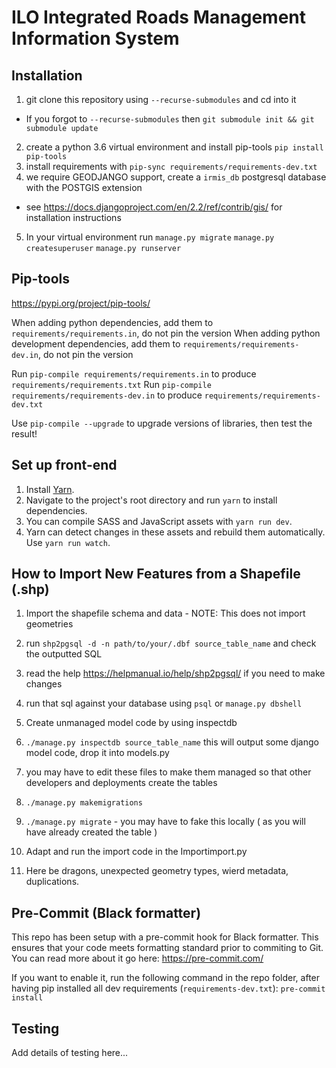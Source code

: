 # ILO Integrated Roads Management Information System

## Installation

1. git clone this repository using `--recurse-submodules` and cd into it
  - If you forgot to `--recurse-submodules` then `git submodule init && git submodule update`
2. create a python 3.6 virtual environment and install pip-tools `pip install pip-tools`
3. install requirements with `pip-sync requirements/requirements-dev.txt`
4. we require GEODJANGO support, create a `irmis_db` postgresql database with the POSTGIS extension
  - see https://docs.djangoproject.com/en/2.2/ref/contrib/gis/ for installation instructions
5. In your virtual environment run `manage.py migrate` `manage.py createsuperuser` `manage.py runserver`

## Pip-tools

https://pypi.org/project/pip-tools/

When adding python dependencies, add them to `requirements/requirements.in`, do not pin the version
When adding python development dependencies, add them to `requirements/requirements-dev.in`, do not pin the version

Run `pip-compile requirements/requirements.in` to produce `requirements/requirements.txt`
Run `pip-compile requirements/requirements-dev.in` to produce `requirements/requirements-dev.txt`

Use `pip-compile --upgrade` to upgrade versions of libraries, then test the result!

## Set up front-end

1. Install [Yarn](https://yarnpkg.com/en/docs/install).
2. Navigate to the project's root directory and run `yarn` to install dependencies.
3. You can compile SASS and JavaScript assets with `yarn run dev`.
4. Yarn can detect changes in these assets and rebuild them automatically. Use `yarn run watch`.

## How to Import New Features from a Shapefile (.shp)

1. Import the shapefile schema and data - NOTE: This does not import geometries
  1. run `shp2pgsql -d -n path/to/your/.dbf source_table_name` and check the outputted SQL
  2. read the help https://helpmanual.io/help/shp2pgsql/ if you need to make changes
  3. run that sql against your database using `psql` or `manage.py dbshell`
  
2. Create unmanaged model code by using inspectdb
  1. `./manage.py inspectdb source_table_name` this will output some django model code, drop it into models.py
  2. you may have to edit these files to make them managed so that other developers and deployments create the tables
  3. `./manage.py makemigrations`
  4. `./manage.py migrate` - you may have to fake this locally ( as you will have already created the table )
  
3. Adapt and run the import code in the Importimport.py
  1. Here be dragons, unexpected geometry types, wierd metadata, duplications.

## Pre-Commit (Black formatter)

This repo has been setup with a pre-commit hook for Black formatter. This ensures that your code meets formatting standard prior to commiting to Git. You can read more about it go here: https://pre-commit.com/

If you want to enable it, run the following command in the repo folder, after having pip installed all dev requirements (`requirements-dev.txt`): `pre-commit install`

## Testing

Add details of testing here...
